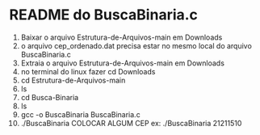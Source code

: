 # README do BuscaBinaria.c

1. Baixar o arquivo Estrutura-de-Arquivos-main em Downloads
2. o arquivo cep_ordenado.dat precisa estar no mesmo local do arquivo BuscaBinaria.c
3. Extraia o arquivo Estrutura-de-Arquivos-main em Downloads
3. no terminal do linux fazer cd Downloads
4. cd Estrutura-de-Arquivos-main
5. ls 
6. cd Busca-Binaria
7. ls
8. gcc -o BuscaBinaria BuscaBinaria.c
9. ./BuscaBinaria COLOCAR ALGUM CEP ex: ./BuscaBinaria 21211510
